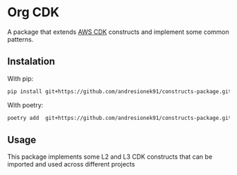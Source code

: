 # Org CDK

A package that extends [AWS CDK](https://aws.amazon.com/cdk/) constructs and implement some common patterns.

## Instalation

With pip:

```bash
pip install git+https://github.com/andresionek91/constructs-package.git@<release or tag>
```

With poetry:

```bash
poetry add  git+https://github.com/andresionek91/constructs-package.git@<release or tag>
```

## Usage

This package implements some L2 and L3 CDK constructs that can be imported and used across different projects
